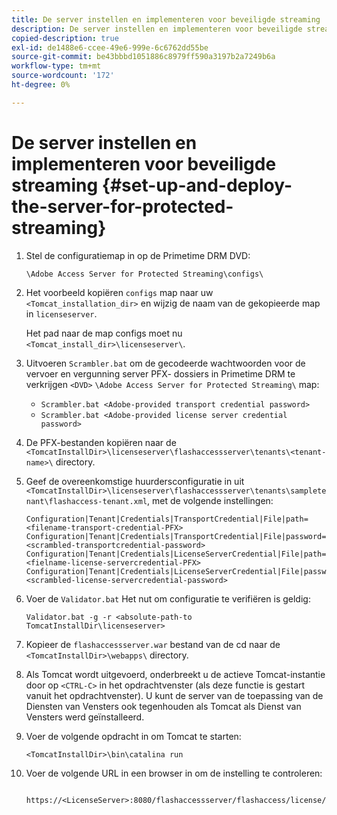 ```yaml
---
title: De server instellen en implementeren voor beveiligde streaming
description: De server instellen en implementeren voor beveiligde streaming
copied-description: true
exl-id: de1488e6-ccee-49e6-999e-6c6762dd55be
source-git-commit: be43bbbd1051886c8979ff590a3197b2a7249b6a
workflow-type: tm+mt
source-wordcount: '172'
ht-degree: 0%

---
```


# De server instellen en implementeren voor beveiligde streaming {#set-up-and-deploy-the-server-for-protected-streaming}

1. Stel de configuratiemap in op de Primetime DRM DVD:

   `\Adobe Access Server for Protected Streaming\configs\`
1. Het voorbeeld kopiëren `configs` map naar uw `<Tomcat_installation_dir>` en wijzig de naam van de gekopieerde map in `licenseserver`.

   Het pad naar de map configs moet nu `<Tomcat_install_dir>\licenseserver\`.
1. Uitvoeren `Scrambler.bat` om de gecodeerde wachtwoorden voor de vervoer en vergunning server PFX- dossiers in Primetime DRM te verkrijgen `<DVD>` `\Adobe Access Server for Protected Streaming\` map:

   * `Scrambler.bat <Adobe-provided transport credential password>`
   * `Scrambler.bat <Adobe-provided license server credential password>`

1. De PFX-bestanden kopiëren naar de `<TomcatInstallDir>\licenseserver\flashaccessserver\tenants\<tenant-name>\` directory.
1. Geef de overeenkomstige huurdersconfiguratie in uit `<TomcatInstallDir>\licenseserver\flashaccessserver\tenants\sampletenant\flashaccess-tenant.xml`, met de volgende instellingen:

   ```
   Configuration|Tenant|Credentials|TransportCredential|File|path=<filename-transport-credential-PFX> 
   Configuration|Tenant|Credentials|TransportCredential|File|password=<scrambled-transportcredential-password> 
   Configuration|Tenant|Credentials|LicenseServerCredential|File|path=<fielname-license-servercredential-PFX> 
   Configuration|Tenant|Credentials|LicenseServerCredential|File|password=<scrambled-license-servercredential-password>
   ```

1. Voer de `Validator.bat` Het nut om configuratie te verifiëren is geldig:

   ```
   Validator.bat -g -r <absolute-path-to TomcatInstallDir\licenseserver>
   ```

1. Kopieer de `flashaccessserver.war` bestand van de cd naar de `<TomcatInstallDir>\webapps\` directory.
1. Als Tomcat wordt uitgevoerd, onderbreekt u de actieve Tomcat-instantie door op `<CTRL-C>` in het opdrachtvenster (als deze functie is gestart vanuit het opdrachtvenster). U kunt de server van de toepassing van de Diensten van Vensters ook tegenhouden als Tomcat als Dienst van Vensters werd geïnstalleerd.
1. Voer de volgende opdracht in om Tomcat te starten:

   ```
   <TomcatInstallDir>\bin\catalina run
   ```

1. Voer de volgende URL in een browser in om de instelling te controleren:

   ```
    https://<LicenseServer>:8080/flashaccessserver/flashaccess/license/v2
   ```
